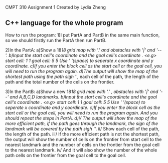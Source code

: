 CMPT 310 Assignment 1
Created by Lydia Zheng


C++ language for the whole program
----------------------------------------------------------------------------------------------------------------
How to run the program:
1)I put PartA and PartB in the same main function, so we should firstly run the PartA then run PartB.

2)In the PartA:
	a)Show a 18*18 grid map with '.' and obstacles with '|' and '--'.
	b)Input the start cell's coordinate and the goal cell's coordinate .
		<e.g> start cell:
			  1 1
			  goal cell:
			  5 5
		Use ' '(space) to seperate x coordinate and y coordinate.
	c)If you enter the block cell as the start cell or the goal cell, you will need to run the program again.
	d)The output will show the map of the shortest path using the path sigh '*',
		each cell of the path,
		the length of the path and
		the total number of the cells on the frontier.

3)In the PartB:
	a)Show a new 18*18 grid map with '.' , obstacles with '|' and '--' and A,B,C,D landmarks.
	b)Input the start cell's coordinate and the goal cell's coordinate .
		<e.g> start cell:
			  1 1
			  goal cell:
			  5 5
		Use ' '(space) to seperate x coordinate and y coordinate.
	c)If you enter the block cell as the start cell or the goal cell, you will need to run the program again.
		And you should repeat the steps in PartA.
	d)i/   The output will show the map of the more efficient path, if the path goes through the landmark, the sign of the 
	       landmark will be covered by the path sigh '*'.
	  ii/  Show each cell of the path, the length of the path.
	  iii/ If the more efficient path is not the shortest path, the output will show the number of cells on the frontier 
	       from start cell to the nearest landmark and the number of cells on the frontier from the goal cell to the nearest landmark. 
	  iv/  And it will also show the number of the whole path cells on the frontier from the goal cell to the goal cell.
		